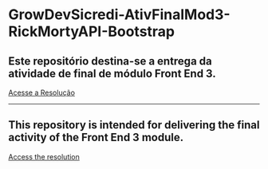 # GrowDevSicredi-AtivFinalMod3-RickMortyAPI-Bootstrap
## Este repositório destina-se a entrega da atividade de final de módulo Front End 3.
[Acesse a Resolução](https://pablogarcia48.github.io/GrowDevSicredi-AtivFinalMod3-RickMortyAPI-Bootstrap/)

-------------------------------------------------------

## This repository is intended for delivering the final activity of the Front End 3 module.
[Access the resolution](https://pablogarcia48.github.io/GrowDevSicredi-AtivFinalMod3-RickMortyAPI-Bootstrap/)
